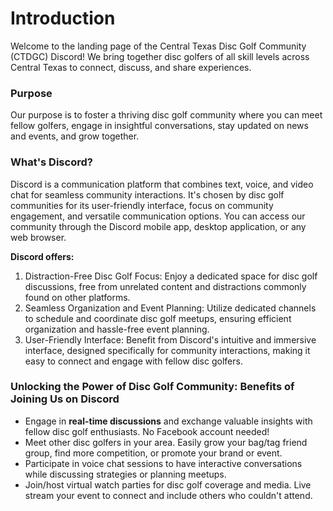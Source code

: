 # Introduction
Welcome to the landing page of the Central Texas Disc Golf Community (CTDGC) Discord! We bring together disc golfers of all skill levels across Central Texas to connect, discuss, and share experiences.

### Purpose
Our purpose is to foster a thriving disc golf community where you can meet fellow golfers, engage in insightful conversations, stay updated on news and events, and grow together.

### What's Discord?
Discord is a communication platform that combines text, voice, and video chat for seamless community interactions. It's chosen by disc golf communities for its user-friendly interface, focus on community engagement, and versatile communication options. You can access our community through the Discord mobile app, desktop application, or any web browser.

**Discord offers:**

1. Distraction-Free Disc Golf Focus: Enjoy a dedicated space for disc golf discussions, free from unrelated content and distractions commonly found on other platforms.
2. Seamless Organization and Event Planning: Utilize dedicated channels to schedule and coordinate disc golf meetups, ensuring efficient organization and hassle-free event planning.
3. User-Friendly Interface: Benefit from Discord's intuitive and immersive interface, designed specifically for community interactions, making it easy to connect and engage with fellow disc golfers.

### Unlocking the Power of Disc Golf Community: Benefits of Joining Us on Discord

* Engage in **real-time discussions** and exchange valuable insights with fellow disc golf enthusiasts. No Facebook account needed!
* Meet other disc golfers in your area. Easily grow your bag/tag friend group, find more competition, or promote your brand or event.  
* Participate in voice chat sessions to have interactive conversations while discussing strategies or planning meetups.
* Join/host virtual watch parties for disc golf coverage and media. Live stream your event to connect and include others who couldn't attend.
